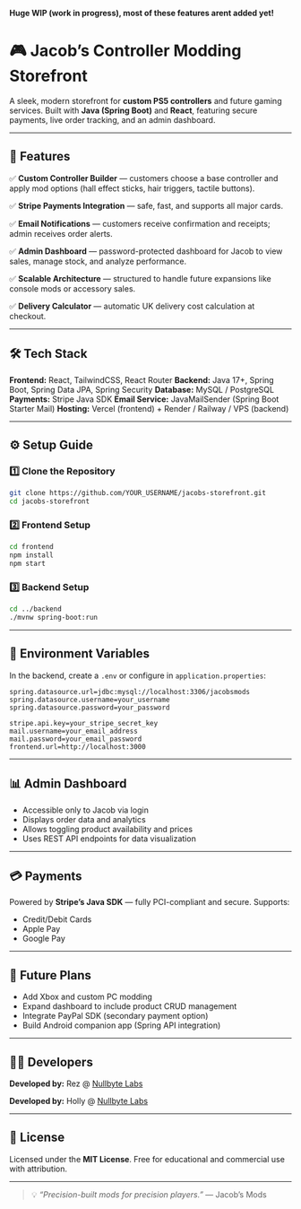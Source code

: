 **Huge WIP (work in progress), most of these features arent added yet!**


# 🎮 Jacob’s Controller Modding Storefront

A sleek, modern storefront for **custom PS5 controllers** and future gaming services.
Built with **Java (Spring Boot)** and **React**, featuring secure payments, live order tracking, and an admin dashboard.

---

## 🚀 Features

✅ **Custom Controller Builder** — customers choose a base controller and apply mod options (hall effect sticks, hair triggers, tactile buttons).

✅ **Stripe Payments Integration** — safe, fast, and supports all major cards.

✅ **Email Notifications** — customers receive confirmation and receipts; admin receives order alerts.

✅ **Admin Dashboard** — password-protected dashboard for Jacob to view sales, manage stock, and analyze performance.

✅ **Scalable Architecture** — structured to handle future expansions like console mods or accessory sales.

✅ **Delivery Calculator** — automatic UK delivery cost calculation at checkout.

---

## 🛠️ Tech Stack

**Frontend:** React, TailwindCSS, React Router
**Backend:** Java 17+, Spring Boot, Spring Data JPA, Spring Security
**Database:** MySQL / PostgreSQL
**Payments:** Stripe Java SDK
**Email Service:** JavaMailSender (Spring Boot Starter Mail)
**Hosting:** Vercel (frontend) + Render / Railway / VPS (backend)

---

## ⚙️ Setup Guide

### 1️⃣ Clone the Repository

```bash
git clone https://github.com/YOUR_USERNAME/jacobs-storefront.git
cd jacobs-storefront
```

### 2️⃣ Frontend Setup

```bash
cd frontend
npm install
npm start
```

### 3️⃣ Backend Setup

```bash
cd ../backend
./mvnw spring-boot:run
```

---

## 🔑 Environment Variables

In the backend, create a `.env` or configure in `application.properties`:

```
spring.datasource.url=jdbc:mysql://localhost:3306/jacobsmods
spring.datasource.username=your_username
spring.datasource.password=your_password

stripe.api.key=your_stripe_secret_key
mail.username=your_email_address
mail.password=your_email_password
frontend.url=http://localhost:3000
```

---

## 📊 Admin Dashboard

* Accessible only to Jacob via login
* Displays order data and analytics
* Allows toggling product availability and prices
* Uses REST API endpoints for data visualization

---

## 💳 Payments

Powered by **Stripe’s Java SDK** — fully PCI-compliant and secure.
Supports:

* Credit/Debit Cards
* Apple Pay
* Google Pay

---

## 🧱 Future Plans

* Add Xbox and custom PC modding
* Expand dashboard to include product CRUD management
* Integrate PayPal SDK (secondary payment option)
* Build Android companion app (Spring API integration)

---

## 👨‍💻 Developers

**Developed by:** Rez @ [Nullbyte Labs](https://github.com/rezevix)

**Developed by:** Holly @ [Nullbyte Labs](https://github.com/HoGoodDev)

---

## 🧾 License

Licensed under the **MIT License**.
Free for educational and commercial use with attribution.

---

> 💡 *“Precision-built mods for precision players.”*
> — Jacob’s Mods

